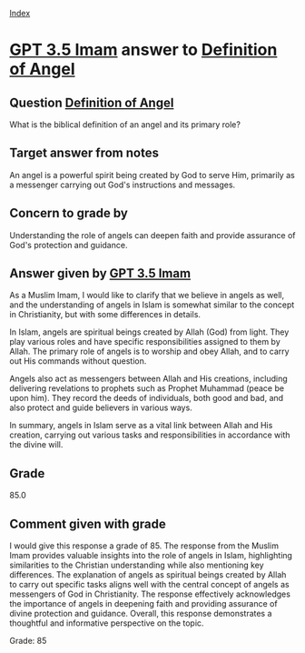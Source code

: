 
[Index](../../index.md)
# [GPT 3.5 Imam](../../answering_models/GPT_3.5_Imam.md) answer to [Definition of Angel](../../questions/Definition_of_Angel.md)

## Question [Definition of Angel](../../questions/Definition_of_Angel.md)
What is the biblical definition of an angel and its primary role?

## Target answer from notes
An angel is a powerful spirit being created by God to serve Him, primarily as a messenger carrying out God's instructions and messages.

## Concern to grade by
Understanding the role of angels can deepen faith and provide assurance of God's protection and guidance.

## Answer given by [GPT 3.5 Imam](../../answering_models/GPT_3.5_Imam.md)
As a Muslim Imam, I would like to clarify that we believe in angels as well, and the understanding of angels in Islam is somewhat similar to the concept in Christianity, but with some differences in details.

In Islam, angels are spiritual beings created by Allah (God) from light. They play various roles and have specific responsibilities assigned to them by Allah. The primary role of angels is to worship and obey Allah, and to carry out His commands without question.

Angels also act as messengers between Allah and His creations, including delivering revelations to prophets such as Prophet Muhammad (peace be upon him). They record the deeds of individuals, both good and bad, and also protect and guide believers in various ways.

In summary, angels in Islam serve as a vital link between Allah and His creation, carrying out various tasks and responsibilities in accordance with the divine will.

## Grade
85.0

## Comment given with grade
I would give this response a grade of 85. The response from the Muslim Imam provides valuable insights into the role of angels in Islam, highlighting similarities to the Christian understanding while also mentioning key differences. The explanation of angels as spiritual beings created by Allah to carry out specific tasks aligns well with the central concept of angels as messengers of God in Christianity. The response effectively acknowledges the importance of angels in deepening faith and providing assurance of divine protection and guidance. Overall, this response demonstrates a thoughtful and informative perspective on the topic.

Grade: 85
